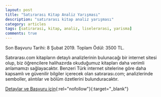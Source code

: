 ```yaml
---
layout: post
title: "Satırarası Kitap Analiz Yarışması"
description: "satırarası kitap analiz yarışması"
category: articles
tags: [satirarasi, kitap, analiz, liselerarasi, yarisma]
comments: true
---
```


Son Başvuru Tarihi: 8 Şubat 2019. Toplam Ödül: 3500 TL.

Satırarası.com kitapların detaylı analizlerinin bulunacağı bir internet sitesi olup, biz öğrencilere halihazırda okuduğumuz kitapları daha verimli anlamamızı sağlayacaktır. Benzeri Türk internet sitelerine göre daha kapsamlı ve güvenilir bilgiler içerecek olan satırarası.com; analizlerinde semboller, alıntılar ve bölüm özetlerini bulunduracaktır.

[Detaylar ve Başvuru için](https://www.xn--satraras-vkbf.com/?utm_source=edebiyatyarismalari.com&utm_medium=affiliate){:rel="nofollow"}{:target="_blank"}